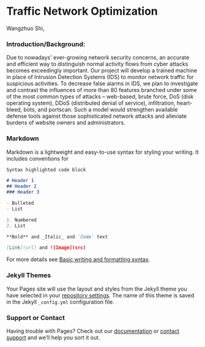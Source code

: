 # Traffic Network Optimization 
  Wangzhuo Shi, 


### Introduction/Background:
Due to nowadays' ever-growing network security concerns, an accurate and efficient way to distinguish normal activity flows from cyber attacks becomes exceedingly important. Our project will develop a trained machine in place of Intrusion Detection Systems (IDS) to monitor network traffic for suspicious activities. To decrease false alarms in IDS, we plan to investigate and contrast the influences of more than 80 features branched under some of the most common types of attacks – web-based, brute force, DoS (disk operating system), DDoS (distributed denial of service), infiltration, heart-bleed, bots, and portscan. Such a model would strengthen available defense tools against those sophisticated network attacks and alleviate burdens of website owners and administrators.

### Markdown

Markdown is a lightweight and easy-to-use syntax for styling your writing. It includes conventions for

```markdown
Syntax highlighted code block

# Header 1
## Header 2
### Header 3

- Bulleted
- List

1. Numbered
2. List

**Bold** and _Italic_ and `Code` text

[Link](url) and ![Image](src)
```

For more details see [Basic writing and formatting syntax](https://docs.github.com/en/github/writing-on-github/getting-started-with-writing-and-formatting-on-github/basic-writing-and-formatting-syntax).

### Jekyll Themes

Your Pages site will use the layout and styles from the Jekyll theme you have selected in your [repository settings](https://github.com/wshi991201/wshi991201.github.io/settings/pages). The name of this theme is saved in the Jekyll `_config.yml` configuration file.

### Support or Contact

Having trouble with Pages? Check out our [documentation](https://docs.github.com/categories/github-pages-basics/) or [contact support](https://support.github.com/contact) and we’ll help you sort it out.
